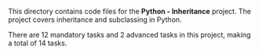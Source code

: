 This directory contains code files for the **Python - Inheritance** project. The project covers inheritance and
subclassing in Python.

There are 12 mandatory tasks and 2 advanced tasks in this project, making a total of 14 tasks.

